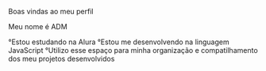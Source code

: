 Boas vindas ao meu perfil

Meu nome é ADM

°Estou estudando na Alura
°Estou me desenvolvendo na linguagem JavaScript
°Utilizo esse espaço para minha organização e compatilhamento dos meu projetos desenvolvidos
